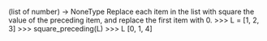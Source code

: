 (list of number) -> NoneType
    Replace each item in the list with square the value of the 
    preceding item, and replace the first item with 0.
    >>> L = [1, 2, 3]
    >>> square_preceding(L)
    >>> L
    [0, 1, 4]